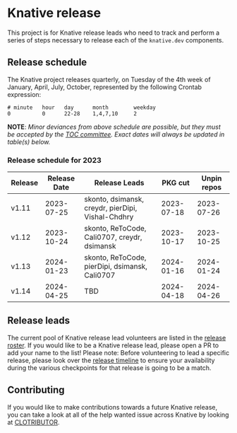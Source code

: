 # Knative release

This project is for Knative release leads who need to track and perform a series of steps necessary to release each of the `knative.dev` components.

## Release schedule

The Knative project releases quarterly, on Tuesday of the 4th week of January, April, July, October, represented by the following Crontab expression:

```
# minute   hour   day      month        weekday
0          0      22-28    1,4,7,10     2
```

**NOTE**: *Minor deviances from above schedule are possible, but they must be accepted by the [TOC committee](https://github.com/knative/community/blob/main/TECH-OVERSIGHT-COMMITTEE.md). Exact dates will always be updated in table(s) below.*

### Release schedule for 2023

| Release | Release Date | Release Leads                                     | PKG cut    | Unpin repos |
|---------|--------------|---------------------------------------------------|------------|-------------|
| v1.11   | 2023-07-25   | skonto, dsimansk, creydr, pierDipi, Vishal-Chdhry | 2023-07-18 | 2023-07-26  |
| v1.12   | 2023-10-24   | skonto, ReToCode, Cali0707, creydr, dsimansk      | 2023-10-17 | 2023-10-25  |
| v1.13   | 2024-01-23   | skonto, ReToCode, pierDipi, dsimansk, Cali0707    | 2024-01-16 | 2024-01-24  |
| v1.14   | 2024-04-25   | TBD                                               | 2024-04-18 | 2024-04-26  |

## Release leads
The current pool of Knative release lead volunteers are listed in the [release roster](./ROSTER.md). If you would like to be a Knative release lead, please open a PR to add your name to the list! Please note: Before volunteering to lead a specific release, please look over the [release timeline](TIMELINE.md) to ensure your availability during the various checkpoints for that release is going to be a match.

## Contributing

If you would like to make contributions towards a future Knative release, you can take a look at all of the help wanted issue across Knative by looking
at [CLOTRIBUTOR](https://clotributor.dev/search?project=knative&page=1).
